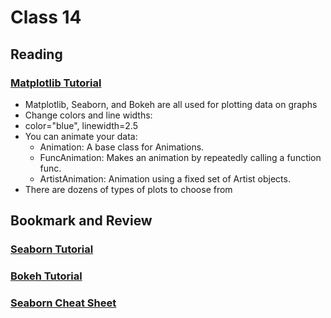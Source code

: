 # Class 14
## Reading
### [Matplotlib Tutorial](https://www.labri.fr/perso/nrougier/teaching/matplotlib/)
- Matplotlib, Seaborn, and Bokeh are all used for plotting data on graphs
- Change colors and line widths:
- color="blue", linewidth=2.5
- You can animate your data:
  - Animation: A base class for Animations.
  - FuncAnimation: Makes an animation by repeatedly calling a function func.
  - ArtistAnimation: Animation using a fixed set of Artist objects.
- There are dozens of types of plots to choose from
## Bookmark and Review
### [Seaborn Tutorial](https://seaborn.pydata.org/tutorial.html)
### [Bokeh Tutorial](https://mybinder.org/v2/gh/bokeh/bokeh-notebooks/master?filepath=tutorial%2F00%20-%20Introduction%20and%20Setup.ipynb)
### [Seaborn Cheat Sheet](https://s3.amazonaws.com/assets.datacamp.com/blog_assets/Python_Seaborn_Cheat_Sheet.pdf)

    
